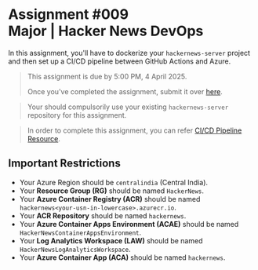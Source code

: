 # Assignment #009 <br/> Major | Hacker News DevOps

In this assignment, you'll have to dockerize your `hackernews-server` project and then set up a CI/CD pipeline between GitHub Actions and Azure.

> This assignment is due by 5:00 PM, 4 April 2025.
>
> Once you've completed the assignment, submit it over [here](https://forms.gle/9JYTMEA78E7UCkkQ9).

> Your should compulsorily use your existing `hackernews-server` repository for this assignment.

> In order to complete this assignment, you can refer [CI/CD Pipeline Resource](../Module%20#04/03%20CI+CD%20Pipeline.md).

## Important Restrictions

- Your Azure Region should be `centralindia` (Central India).
- Your **Resource Group (RG)** should be named `HackerNews`.
- Your **Azure Container Registry (ACR)** should be named `hackernews<your-usn-in-lowercase>.azurecr.io`.
- Your **ACR Repository** should be named `hackernews`.
- Your **Azure Container Apps Environment (ACAE)** should be named `HackerNewsContainerAppsEnvironment`.
- Your **Log Analytics Workspace (LAW)** should be named `HackerNewsLogAnalyticsWorkspace`.
- Your **Azure Container App (ACA)** should be named `hackernews`.
